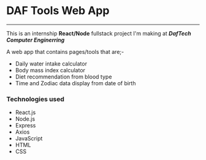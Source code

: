 # DAF Tools Web App
***
This is an internship **React/Node** fullstack project I'm making at _**DafTech Computer Enginerring**_

A web app that contains pages/tools that are;- 
* Daily water intake calculator
* Body mass index calculator
* Diet recommendation from blood type
* Time and Zodiac data display from date of birth

### Technologies used
* React.js
* Node.js
* Express
* Axios
* JavaScript
* HTML
* CSS
